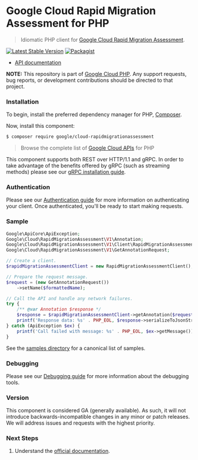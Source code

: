 # Google Cloud Rapid Migration Assessment for PHP

> Idiomatic PHP client for [Google Cloud Rapid Migration Assessment](https://cloud.google.com/solutions/cloud-migration-program).

[![Latest Stable Version](https://poser.pugx.org/google/cloud-rapidmigrationassessment/v/stable)](https://packagist.org/packages/google/cloud-rapidmigrationassessment) [![Packagist](https://img.shields.io/packagist/dm/google/cloud-rapidmigrationassessment.svg)](https://packagist.org/packages/google/cloud-rapidmigrationassessment)

* [API documentation](https://cloud.google.com/php/docs/reference/cloud-rapidmigrationassessment/latest)

**NOTE:** This repository is part of [Google Cloud PHP](https://github.com/googleapis/google-cloud-php). Any
support requests, bug reports, or development contributions should be directed to
that project.

### Installation

To begin, install the preferred dependency manager for PHP, [Composer](https://getcomposer.org/).

Now, install this component:

```sh
$ composer require google/cloud-rapidmigrationassessment
```

> Browse the complete list of [Google Cloud APIs](https://cloud.google.com/php/docs/reference)
> for PHP

This component supports both REST over HTTP/1.1 and gRPC. In order to take advantage of the benefits
offered by gRPC (such as streaming methods) please see our
[gRPC installation guide](https://cloud.google.com/php/grpc).

### Authentication

Please see our [Authentication guide](https://github.com/googleapis/google-cloud-php/blob/main/AUTHENTICATION.md) for more information
on authenticating your client. Once authenticated, you'll be ready to start making requests.

### Sample

```php
Google\ApiCore\ApiException;
Google\Cloud\RapidMigrationAssessment\V1\Annotation;
Google\Cloud\RapidMigrationAssessment\V1\Client\RapidMigrationAssessmentClient;
Google\Cloud\RapidMigrationAssessment\V1\GetAnnotationRequest;

// Create a client.
$rapidMigrationAssessmentClient = new RapidMigrationAssessmentClient();

// Prepare the request message.
$request = (new GetAnnotationRequest())
    ->setName($formattedName);

// Call the API and handle any network failures.
try {
    /** @var Annotation $response */
    $response = $rapidMigrationAssessmentClient->getAnnotation($request);
    printf('Response data: %s' . PHP_EOL, $response->serializeToJsonString());
} catch (ApiException $ex) {
    printf('Call failed with message: %s' . PHP_EOL, $ex->getMessage());
}
```

See the [samples directory](https://github.com/googleapis/google-cloud-php-rapidmigrationassessment/tree/main/samples) for a canonical list of samples.

### Debugging

Please see our [Debugging guide](https://github.com/googleapis/google-cloud-php/blob/main/DEBUG.md)
for more information about the debugging tools.

### Version

This component is considered GA (generally available). As such, it will not introduce backwards-incompatible changes in
any minor or patch releases. We will address issues and requests with the highest priority.

### Next Steps

1. Understand the [official documentation](https://cloud.google.com/migration-center/docs/api).
